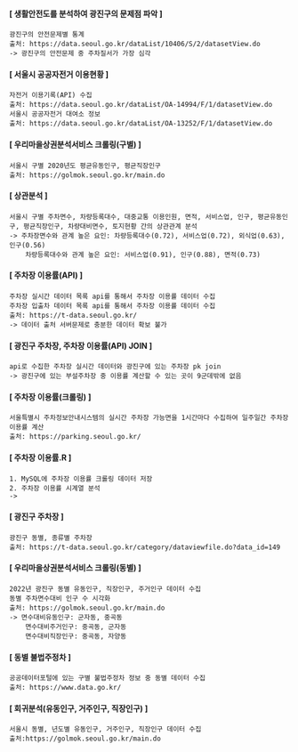 #### [ 생활안전도를 분석하여 광진구의 문제점 파악 ] 
	광진구의 안전문제별 통계
	출처: https://data.seoul.go.kr/dataList/10406/S/2/datasetView.do
	-> 광진구의 안전문제 중 주차질서가 가장 심각

#### [ 서울시 공공자전거 이용현황 ]
	자전거 이용기록(API) 수집
	출처: https://data.seoul.go.kr/dataList/OA-14994/F/1/datasetView.do
	서울시 공공자전거 대여소 정보
	출처: https://data.seoul.go.kr/dataList/OA-13252/F/1/datasetView.do

#### [ 우리마을상권분석서비스 크롤링(구별) ]
	서울시 구별 2020년도 평균유동인구, 평균직장인구
	출처: https://golmok.seoul.go.kr/main.do

#### [ 상관분석 ]
	서울시 구별 주차면수, 차량등록대수, 대중교통 이용인원, 면적, 서비스업, 인구, 평균유동인구, 평균직장인구, 차량대비면수, 토지현황 간의 상관관계 분석
	-> 주차장면수와 관계 높은 요인: 차량등록대수(0.72), 서비스업(0.72), 외식업(0.63), 인구(0.56)
		차량등록대수와 관계 높은 요인: 서비스업(0.91), 인구(0.88), 면적(0.73)

#### [ 주차장 이용률(API) ]
	주차장 실시간 데이터 목록 api를 통해서 주차장 이용률 데이터 수집
	주차장 입출차 데이터 목록 api를 통해서 주차장 이용률 데이터 수집
	출처: https://t-data.seoul.go.kr/
	-> 데이터 출처 서버문제로 충분한 데이터 확보 불가

#### [ 광진구 주차장, 주차장 이용률(API) JOIN ]
	api로 수집한 주차장 실시간 데이터와 광진구에 있는 주차장 pk join
	-> 광진구에 있는 부설주차장 중 이용률 계산할 수 있는 곳이 9군데밖에 없음

#### [ 주차장 이용률(크롤링) ]
	서울특별시 주차정보안내시스템의 실시간 주차장 가능면을 1시간마다 수집하여 일주일간 주차장 이용률 계산
	출처: https://parking.seoul.go.kr/

#### [ 주차장 이용률.R ]
	1. MySQL에 주차장 이용률 크롤링 데이터 저장
	2. 주차장 이용률 시계열 분석  
	-> 

#### [ 광진구 주차장 ]
	광진구 동별, 종류별 주차장
	출처: https://t-data.seoul.go.kr/category/dataviewfile.do?data_id=149

#### [ 우리마을상권분석서비스 크롤링(동별) ]
	2022년 광진구 동별 유동인구, 직장인구, 주거인구 데이터 수집
	동별 주차면수대비 인구 수 시각화	
	출처: https://golmok.seoul.go.kr/main.do
	-> 면수대비유동인구: 군자동, 중곡동
		면수대비주거인구: 중곡동, 군자동
		면수대비직장인구: 중곡동, 자양동

#### [ 동별 불법주정차 ]
	공공데이터포털에 있는 구별 불법주정차 정보 중 동별 데이터 수집
	출처: https://www.data.go.kr/

#### [ 회귀분석(유동인구, 거주인구, 직장인구) ]
	서울시 동별, 년도별 유동인구, 거주인구, 직장인구 데이터 수집
	출처:https://golmok.seoul.go.kr/main.do
